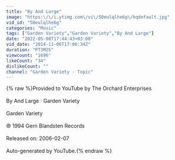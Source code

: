 ```yaml
---
title: "By And Large"
image: "https:\/\/i.ytimg.com\/vi\/50eulqlhe6g\/hqdefault.jpg"
vid_id: "50eulqlhe6g"
categories: "Music"
tags: ["Garden Variety","Garden Variety","By And Large"]
date: "2022-05-08T17:44:43+03:00"
vid_date: "2014-11-06T17:06:34Z"
duration: "PT3M2S"
viewcount: "1696"
likeCount: "34"
dislikeCount: ""
channel: "Garden Variety - Topic"
---
```

{% raw %}Provided to YouTube by The Orchard Enterprises<br /><br />By And Large · Garden Variety<br /><br />Garden Variety<br /><br />℗ 1994 Gern Blandsten Records<br /><br />Released on: 2006-02-07<br /><br />Auto-generated by YouTube.{% endraw %}
